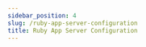 ```yaml
---
sidebar_position: 4
slug: /ruby-app-server-configuration
title: Ruby App Server Configuration
---
```

